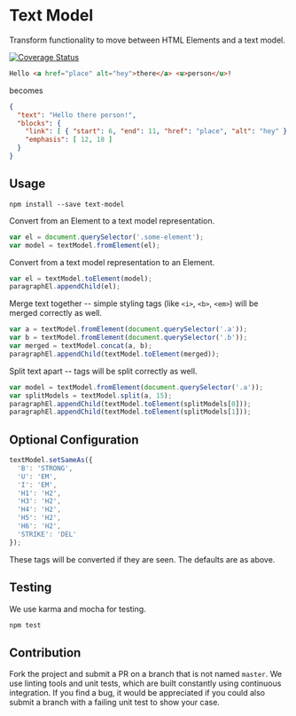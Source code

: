Text Model
=========================

Transform functionality to move between HTML Elements and a text model.

[![Coverage Status](https://coveralls.io/repos/nymag/text-model/badge.svg?branch=master&service=github)](https://coveralls.io/github/nymag/text-model?branch=master)

```html
Hello <a href="place" alt="hey">there</a> <u>person</u>!
```
becomes
```json
{
  "text": "Hello there person!",
  "blocks": {
    "link": [ { "start": 6, "end": 11, "href": "place", "alt": "hey" } ],
    "emphasis": [ 12, 18 ]
  }
}
```

## Usage

```
npm install --save text-model
```

Convert from an Element to a text model representation.

```js
var el = document.querySelector('.some-element');
var model = textModel.fromElement(el);
```

Convert from a text model representation to an Element.

```js
var el = textModel.toElement(model);
paragraphEl.appendChild(el);
```

Merge text together -- simple styling tags (like `<i>`, `<b>`, `<em>`) will be
merged correctly as well.

```js
var a = textModel.fromElement(document.querySelector('.a'));
var b = textModel.fromElement(document.querySelector('.b'));
var merged = textModel.concat(a, b);
paragraphEl.appendChild(textModel.toElement(merged));
```

Split text apart -- tags will be split correctly as well.

```js
var model = textModel.fromElement(document.querySelector('.a'));
var splitModels = textModel.split(a, 15);
paragraphEl.appendChild(textModel.toElement(splitModels[0]));
paragraphEl.appendChild(textModel.toElement(splitModels[1]));
```

## Optional Configuration

```js
textModel.setSameAs({
  'B': 'STRONG',
  'U': 'EM',
  'I': 'EM',
  'H1': 'H2',
  'H3': 'H2',
  'H4': 'H2',
  'H5': 'H2',
  'H6': 'H2',
  'STRIKE': 'DEL'
});
```

These tags will be converted if they are seen.  The defaults are as above.

## Testing

We use karma and mocha for testing.

```bash
npm test
```

## Contribution

Fork the project and submit a PR on a branch that is not named `master`.  We use linting tools and unit tests, which are built constantly using continuous integration.  If you find a bug, it would be appreciated if you could also submit a branch with a failing unit test to show your case.
